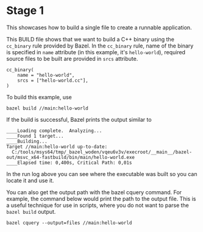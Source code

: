 # Stage 1

This showcases how to build a single file to create a runnable application.

This BUILD file shows that we want to build a C++ binary using the ```cc_binary``` rule provided by Bazel.
In the ```cc_binary``` rule, name of the binary is specified in ```name``` attribute (in this example, it's ```hello-world```), required source files to be built are provided in ```srcs``` attribute.

```
cc_binary(
    name = "hello-world",
    srcs = ["hello-world.cc"],
)
```

To build this example, use
```
bazel build //main:hello-world
```

If the build is successful, Bazel prints the output similar to
```
____Loading complete.  Analyzing...
____Found 1 target...
____Building...
Target //main:hello-world up-to-date:
  C:/tools/msys64/tmp/_bazel_woden/vqeu6v3v/execroot/__main__/bazel-out/msvc_x64-fastbuild/bin/main/hello-world.exe
____Elapsed time: 0,400s, Critical Path: 0,01s
```

In the run log above you can see where the executable was built so you can locate it and use it.

You can also get the output path with the bazel cquery command. For
example, the command below would print the path to the output file. This
is a useful technique for use in scripts, where you do not want to parse the
`bazel build` output.

```
bazel cquery --output=files //main:hello-world
```
